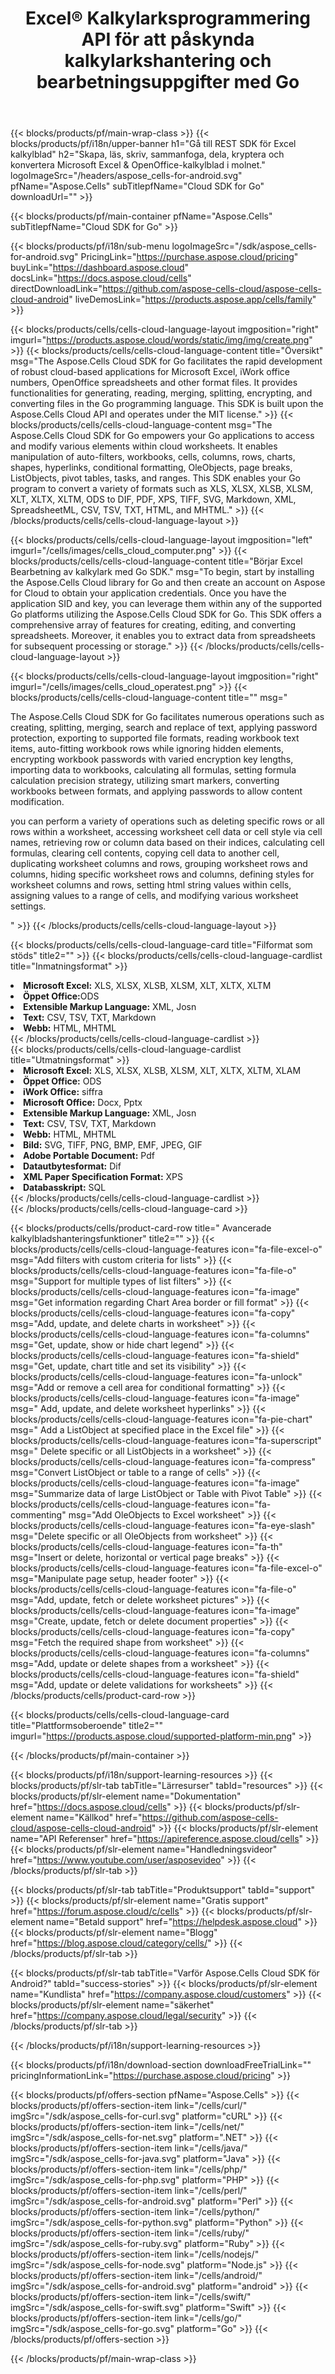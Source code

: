 ﻿---
title: Excel® Kalkylarksprogrammering API för att påskynda kalkylarkshantering och bearbetningsuppgifter med Go
description: API stöd för att bygga plattformsoberoende applikationer med möjlighet att generera, modifiera, konvertera, rendera och skriva ut kalkylblad. Det låter utvecklare hantera kalkylblad, rader, kolumner och celler, skapa kalkylbladsinnehåll och stilar från grunden, importera data till kalkylbladen från olika datakällor, lägga till vanliga och komplexa matematiska, finansiella och textformler, skapa och manipulera pivottabeller, diagram , hyperlänkar, kommentarer, ritobjekt och mycket mer.
weight: 90
---
{{< blocks/products/pf/main-wrap-class >}}
{{< blocks/products/pf/i18n/upper-banner h1="Gå till REST SDK för Excel kalkylblad" h2="Skapa, läs, skriv, sammanfoga, dela, kryptera och konvertera Microsoft Excel & OpenOffice-kalkylblad i molnet." logoImageSrc="/headers/aspose_cells-for-android.svg" pfName="Aspose.Cells" subTitlepfName="Cloud SDK for Go" downloadUrl="" >}}

{{< blocks/products/pf/main-container pfName="Aspose.Cells" subTitlepfName="Cloud SDK for Go" >}}

{{< blocks/products/pf/i18n/sub-menu logoImageSrc="/sdk/aspose_cells-for-android.svg" PricingLink="https://purchase.aspose.cloud/pricing" buyLink="https://dashboard.aspose.cloud" docsLink="https://docs.aspose.cloud/cells" directDownloadLink="https://github.com/aspose-cells-cloud/aspose-cells-cloud-android" liveDemosLink="https://products.aspose.app/cells/family" >}}      

{{< blocks/products/cells/cells-cloud-language-layout imgposition="right" imgurl="https://products.aspose.cloud/words/static/img/img/create.png" >}}
    {{< blocks/products/cells/cells-cloud-language-content title="Översikt" msg="The Aspose.Cells Cloud SDK for Go facilitates the rapid development of robust cloud-based applications for Microsoft Excel, iWork office numbers, OpenOffice spreadsheets  and other format files. It provides functionalities for generating, reading, merging, splitting, encrypting, and converting files in the Go programming language. This SDK is built upon the Aspose.Cells Cloud API and operates under the MIT license." >}}
    {{< blocks/products/cells/cells-cloud-language-content msg="The Aspose.Cells Cloud SDK for Go empowers your Go applications to access and modify various elements within cloud worksheets. It enables manipulation of auto-filters, workbooks, cells, columns, rows, charts, shapes, hyperlinks, conditional formatting, OleObjects, page breaks, ListObjects, pivot tables, tasks, and ranges. This SDK enables your Go program to convert a variety of formats such as XLS, XLSX, XLSB, XLSM, XLT, XLTX, XLTM, ODS to DIF, PDF, XPS, TIFF, SVG, Markdown, XML, SpreadsheetML, CSV, TSV, TXT, HTML, and MHTML." >}}
{{< /blocks/products/cells/cells-cloud-language-layout >}}
  
{{< blocks/products/cells/cells-cloud-language-layout imgposition="left" imgurl="/cells/images/cells_cloud_computer.png" >}}
    {{< blocks/products/cells/cells-cloud-language-content title="Börjar Excel Bearbetning av kalkylark med Go SDK." msg="To begin, start by installing the Aspose.Cells Cloud library for Go and then create an account on Aspose for Cloud to obtain your application credentials. Once you have the application SID and key, you can leverage them within any of the supported Go platforms utilizing the Aspose.Cells Cloud SDK for Go. This SDK offers a comprehensive array of features for creating, editing, and converting spreadsheets. Moreover, it enables you to extract data from spreadsheets for subsequent processing or storage." >}}
{{< /blocks/products/cells/cells-cloud-language-layout >}}  


{{< blocks/products/cells/cells-cloud-language-layout imgposition="right" imgurl="/cells/images/cells_cloud_operatest.png" >}}
    {{< blocks/products/cells/cells-cloud-language-content title="" msg="<p>The Aspose.Cells Cloud SDK for Go facilitates numerous operations such as creating, splitting, merging, search and replace of text, applying password protection, exporting to supported file formats, reading workbook text items, auto-fitting workbook rows while ignoring hidden elements, encrypting workbook passwords with varied encryption key lengths, importing data to workbooks, calculating all formulas, setting formula calculation precision strategy, utilizing smart markers, converting workbooks between formats, and applying passwords to allow content modification.</p><p>you can perform a variety of operations such as deleting specific rows or all rows within a worksheet, accessing worksheet cell data or cell style via cell names, retrieving row or column data based on their indices, calculating cell formulas, clearing cell contents, copying cell data to another cell, duplicating worksheet columns and rows, grouping worksheet rows and columns, hiding specific worksheet rows and columns, defining styles for worksheet columns and rows, setting html string values within cells, assigning values to a range of cells, and modifying various worksheet settings.</p>" >}}
{{< /blocks/products/cells/cells-cloud-language-layout >}}   

{{< blocks/products/cells/cells-cloud-language-card title="Filformat som stöds" title2="" >}}
    {{< blocks/products/cells/cells-cloud-language-cardlist title="Inmatningsformat" >}}
        <li><b>Microsoft Excel:</b> XLS, XLSX, XLSB, XLSM, XLT, XLTX, XLTM</li>
        <li><b>Öppet Office:</b>ODS</li>
        <li><b>Extensible Markup Language:</b> XML, Josn</li>
        <li><b>Text:</b> CSV, TSV, TXT, Markdown</li>
        <li><b>Webb:</b> HTML, MHTML</li>
     {{< /blocks/products/cells/cells-cloud-language-cardlist >}}   
     {{< blocks/products/cells/cells-cloud-language-cardlist title="Utmatningsformat" >}}
        <li><b>Microsoft Excel:</b> XLS, XLSX, XLSB, XLSM, XLT, XLTX, XLTM, XLAM</li>
        <li><b>Öppet Office:</b> ODS</li>
        <li><b>iWork Office:</b> siffra</li>
        <li><b>Microsoft Office:</b> Docx, Pptx</li>
        <li><b>Extensible Markup Language:</b> XML, Josn</li>
        <li><b>Text:</b> CSV, TSV, TXT, Markdown</li>
        <li><b>Webb:</b> HTML, MHTML</li>
        <li><b>Bild:</b> SVG, TIFF, PNG, BMP, EMF, JPEG, GIF</li>
        <li><b>Adobe Portable Document:</b> Pdf</li>
        <li><b>Datautbytesformat:</b> Dif</li>
        <li><b>XML Paper Specification Format:</b> XPS</li>
        <li><b>Databasskript:</b> SQL</li>
     {{< /blocks/products/cells/cells-cloud-language-cardlist >}}   
{{< /blocks/products/cells/cells-cloud-language-card >}}


{{< blocks/products/cells/product-card-row title=" Avancerade kalkylbladshanteringsfunktioner" title2="" >}}
    {{< blocks/products/cells/cells-cloud-language-features icon="fa-file-excel-o" msg="Add filters with custom criteria for lists" >}}
    {{< blocks/products/cells/cells-cloud-language-features icon="fa-file-o" msg="Support for multiple types of list filters" >}}
    {{< blocks/products/cells/cells-cloud-language-features icon="fa-image" msg="Get information regarding Chart Area border or fill format" >}}
    {{< blocks/products/cells/cells-cloud-language-features icon="fa-copy" msg="Add, update, and delete charts in worksheet" >}}
    {{< blocks/products/cells/cells-cloud-language-features icon="fa-columns" msg="Get, update, show or hide chart legend" >}}
    {{< blocks/products/cells/cells-cloud-language-features icon="fa-shield" msg="Get, update, chart title and set its visibility" >}}
    {{< blocks/products/cells/cells-cloud-language-features icon="fa-unlock" msg="Add or remove a cell area for conditional formatting" >}}
    {{< blocks/products/cells/cells-cloud-language-features icon="fa-image" msg=" Add, update, and delete worksheet hyperlinks" >}}
    {{< blocks/products/cells/cells-cloud-language-features icon="fa-pie-chart" msg=" Add a ListObject at specified place in the Excel file" >}}
    {{< blocks/products/cells/cells-cloud-language-features icon="fa-superscript" msg="  Delete specific or all ListObjects in a worksheet" >}}
    {{< blocks/products/cells/cells-cloud-language-features icon="fa-compress" msg="Convert ListObject or table to a range of cells" >}}
    {{< blocks/products/cells/cells-cloud-language-features icon="fa-image" msg="Summarize data of large ListObject or Table with Pivot Table" >}}
    {{< blocks/products/cells/cells-cloud-language-features icon="fa-commenting" msg="Add OleObjects to Excel worksheet" >}}
    {{< blocks/products/cells/cells-cloud-language-features icon="fa-eye-slash" msg="Delete specific or all OleObjects from worksheet" >}}
    {{< blocks/products/cells/cells-cloud-language-features icon="fa-th" msg="Insert or delete, horizontal or vertical page breaks" >}}
    {{< blocks/products/cells/cells-cloud-language-features icon="fa-file-excel-o" msg="Manipulate page setup, header  footer" >}}
    {{< blocks/products/cells/cells-cloud-language-features icon="fa-file-o" msg="Add, update, fetch or delete worksheet pictures" >}}
    {{< blocks/products/cells/cells-cloud-language-features icon="fa-image" msg="Create, update, fetch or delete document properties" >}}
    {{< blocks/products/cells/cells-cloud-language-features icon="fa-copy" msg="Fetch the required shape from worksheet" >}}
    {{< blocks/products/cells/cells-cloud-language-features icon="fa-columns" msg="Add, update or delete shapes from a worksheet" >}}
    {{< blocks/products/cells/cells-cloud-language-features icon="fa-shield" msg="Add, update or delete validations for worksheets" >}}
{{< /blocks/products/cells/product-card-row >}}


{{< blocks/products/cells/cells-cloud-language-card title="Plattformsoberoende" title2="" imgurl="https://products.aspose.cloud/supported-platform-min.png" >}}

{{< /blocks/products/pf/main-container >}}

{{< blocks/products/pf/i18n/support-learning-resources >}}
{{< blocks/products/pf/slr-tab tabTitle="Lärresurser" tabId="resources" >}}
{{< blocks/products/pf/slr-element name="Dokumentation" href="https://docs.aspose.cloud/cells" >}}
{{< blocks/products/pf/slr-element name="Källkod" href="https://github.com/aspose-cells-cloud/aspose-cells-cloud-android" >}}
{{< blocks/products/pf/slr-element name="API Referenser" href="https://apireference.aspose.cloud/cells" >}}
{{< blocks/products/pf/slr-element name="Handledningsvideor" href="https://www.youtube.com/user/asposevideo" >}}
{{< /blocks/products/pf/slr-tab >}}

{{< blocks/products/pf/slr-tab tabTitle="Produktsupport" tabId="support" >}}
{{< blocks/products/pf/slr-element name="Gratis support" href="https://forum.aspose.cloud/c/cells" >}}
{{< blocks/products/pf/slr-element name="Betald support" href="https://helpdesk.aspose.cloud" >}}
{{< blocks/products/pf/slr-element name="Blogg" href="https://blog.aspose.cloud/category/cells/" >}}
{{< /blocks/products/pf/slr-tab >}}

{{< blocks/products/pf/slr-tab tabTitle="Varför Aspose.Cells Cloud SDK för Android?" tabId="success-stories" >}}
{{< blocks/products/pf/slr-element name="Kundlista" href="https://company.aspose.cloud/customers" >}}
{{< blocks/products/pf/slr-element name="säkerhet" href="https://company.aspose.cloud/legal/security" >}}
{{< /blocks/products/pf/slr-tab >}}

{{< /blocks/products/pf/i18n/support-learning-resources >}}

{{< blocks/products/pf/i18n/download-section downloadFreeTrialLink="" pricingInformationLink="https://purchase.aspose.cloud/pricing" >}}

{{< blocks/products/pf/offers-section pfName="Aspose.Cells" >}}
    {{< blocks/products/pf/offers-section-item link="/cells/curl/" imgSrc="/sdk/aspose_cells-for-curl.svg" platform="cURL" >}}
    {{< blocks/products/pf/offers-section-item link="/cells/net/" imgSrc="/sdk/aspose_cells-for-net.svg" platform=".NET" >}}
    {{< blocks/products/pf/offers-section-item link="/cells/java/" imgSrc="/sdk/aspose_cells-for-java.svg" platform="Java" >}}
    {{< blocks/products/pf/offers-section-item link="/cells/php/" imgSrc="/sdk/aspose_cells-for-php.svg" platform="PHP" >}}
	{{< blocks/products/pf/offers-section-item link="/cells/perl/" imgSrc="/sdk/aspose_cells-for-android.svg" platform="Perl" >}}
    {{< blocks/products/pf/offers-section-item link="/cells/python/" imgSrc="/sdk/aspose_cells-for-python.svg" platform="Python" >}}
    {{< blocks/products/pf/offers-section-item link="/cells/ruby/" imgSrc="/sdk/aspose_cells-for-ruby.svg" platform="Ruby" >}}
    {{< blocks/products/pf/offers-section-item link="/cells/nodejs/" imgSrc="/sdk/aspose_cells-for-node.svg" platform="Node.js" >}}
    {{< blocks/products/pf/offers-section-item link="/cells/android/" imgSrc="/sdk/aspose_cells-for-android.svg" platform="android" >}}
    {{< blocks/products/pf/offers-section-item link="/cells/swift/" imgSrc="/sdk/aspose_cells-for-swift.svg" platform="Swift" >}}
	{{< blocks/products/pf/offers-section-item link="/cells/go/" imgSrc="/sdk/aspose_cells-for-go.svg" platform="Go" >}}
{{< /blocks/products/pf/offers-section >}}

{{< /blocks/products/pf/main-wrap-class >}}
